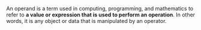 An operand is a term used in computing, programming, and mathematics to refer to **a value or expression that is used to perform an operation**. In other words, it is any object or data that is manipulated by an operator.